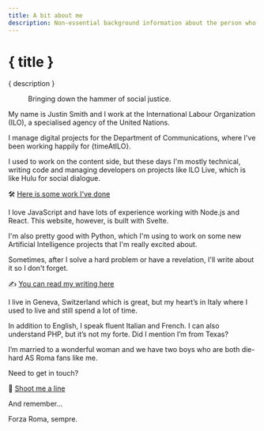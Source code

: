```yaml
---
title: A bit about me
description: Non-essential background information about the person who built this website.
---
```


<script>
  import { onDestroy } from 'svelte';
  import { timeStore } from "$lib/stores/ageStore.ts";
  import selfie from "$lib/assets/images/selfie.jpg?enhanced";

  let timeAtILO;

  const unsubscribe = timeStore.subscribe((value) => {
    timeAtILO = value;
  });

  onDestroy(() => {
    unsubscribe();
  });

</script>

<hgroup>

# { title }

{ description }

</hgroup>

<figure>
  <enhanced:img alt="Me holding a gavel in front of an ILO logo banner" src={selfie} />
  <figcaption>Bringing down the hammer of social justice.</figcaption>
</figure>

<section>

My name is Justin Smith and I work at the International Labour Organization (ILO), a specialised agency of the United Nations.

I manage digital projects for the Department of Communications, where I've been working happily for {timeAtILO}.

I used to work on the content side, but these days I'm mostly technical, writing code and managing developers on projects like ILO Live, which is like Hulu for social dialogue.

🛠️ [Here is some work I've done](./work)

I love JavaScript and have lots of experience working with Node.js and React. This website, however, is built with Svelte.

I'm also pretty good with Python, which I'm using to work on some new Artificial Intelligence projects that I'm really excited about.

Sometimes, after I solve a hard problem or have a revelation, I'll write about it so I don't forget.

✍️ [You can read my writing here](./notes)

I live in Geneva, Switzerland which is great, but my heart’s in Italy where I used to live and still spend a lot of time.

In addition to English, I speak fluent Italian and French. I can also understand PHP, but it’s not my forte. Did I mention I’m from Texas?

I’m married to a wonderful woman and we have two boys who are both die-hard AS Roma fans like me.

Need to get in touch?

📩 [Shoot me a line](./contact)

And remember...

Forza Roma, sempre.

</section>
